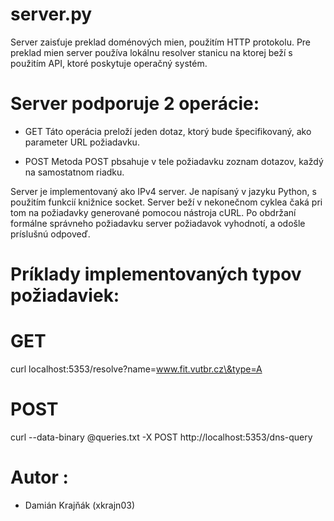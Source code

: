 # server.py

Server zaisťuje preklad doménových mien, použitím HTTP protokolu. Pre preklad mien server používa lokálnu resolver stanicu na ktorej beží s použitím API, ktoré poskytuje operačný systém.

# Server podporuje 2 operácie:

  - GET
 Táto operácia preloží jeden dotaz, ktorý bude špecifikovaný, ako parameter URL požiadavku.


 - POST
Metoda POST pbsahuje v tele požiadavku zoznam dotazov, každý na samostatnom riadku.


Server je implementovaný ako IPv4 server. Je napísaný v jazyku Python, s použitím funkcií knižnice socket. Server beží v nekonečnom cyklea čaká pri tom na požiadavky generované pomocou nástroja cURL. Po obdržaní formálne správneho požiadavku server požiadavok vyhodnotí, a odošle príslušnú odpoveď.

# Príklady implementovaných typov požiadaviek:

# GET

curl localhost:5353/resolve?name=www.fit.vutbr.cz\&type=A

# POST

curl --data-binary @queries.txt -X POST http://localhost:5353/dns-query

# Autor :

- Damián Krajňák (xkrajn03)